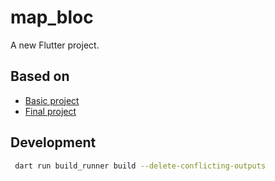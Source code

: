 # map_bloc

A new Flutter project.

## Based on 
- [Basic project](https://github.com/erkansahin/map-tutorial-template)
- [Final project](https://github.com/erkansahin/map-tutorial)

## Development
```sh
 dart run build_runner build --delete-conflicting-outputs
```